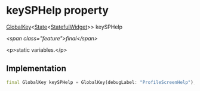 


# keySPHelp property







[GlobalKey](https:api.flutter.dev/flutter/widgets/GlobalKey-class.html)&lt;[State](https:api.flutter.dev/flutter/widgets/State-class.html)&lt;[StatefulWidget](https:api.flutter.dev/flutter/widgets/StatefulWidget-class.html)\>\> keySPHelp
  
_\<span class="feature"\>final\</span\>_



\<p\>static variables.\</p\>



## Implementation

```dart
final GlobalKey keySPHelp = GlobalKey(debugLabel: "ProfileScreenHelp");
```







